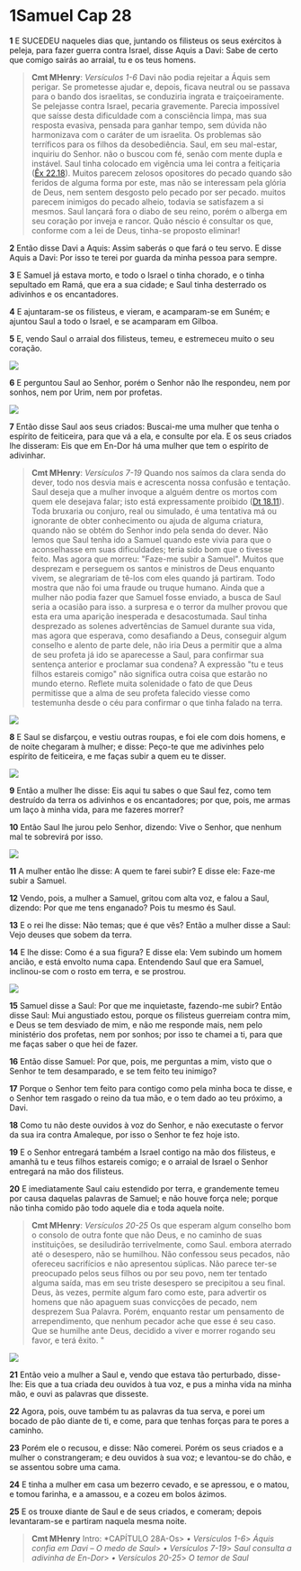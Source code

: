 # 1Samuel Cap 28

**1** 	E SUCEDEU naqueles dias que, juntando os filisteus os seus exércitos à peleja, para fazer guerra contra Israel, disse Aquis a Davi: Sabe de certo que comigo sairás ao arraial, tu e os teus homens.

> **Cmt MHenry**: *Versículos 1-6* Davi não podia rejeitar a Áquis sem perigar. Se prometesse ajudar e, depois, ficava neutral ou se passava para o bando dos israelitas, se conduziria ingrata e traiçoeiramente. Se pelejasse contra Israel, pecaria gravemente. Parecia impossível que saísse desta dificuldade com a consciência limpa, mas sua resposta evasiva, pensada para ganhar tempo, sem dúvida não harmonizava com o caráter de um israelita. Os problemas são terríficos para os filhos da desobediência. Saul, em seu mal-estar, inquiriu do Senhor. não o buscou com fé, senão com mente dupla e instável. Saul tinha colocado em vigência uma lei contra a feitiçaria ([Êx 22.18](../02A-Ex/22.md#18)). Muitos parecem zelosos opositores do pecado quando são feridos de alguma forma por este, mas não se interessam pela glória de Deus, nem sentem desgosto pelo pecado por ser pecado. muitos parecem inimigos do pecado alheio, todavia se satisfazem a si mesmos. Saul lançará fora o diabo de seu reino, porém o alberga em seu coração por inveja e rancor. Quão néscio é consultar os que, conforme com a lei de Deus, tinha-se proposto eliminar!

**2** 	Então disse Davi a Aquis: Assim saberás o que fará o teu servo. E disse Aquis a Davi: Por isso te terei por guarda da minha pessoa para sempre.

**3** 	E Samuel já estava morto, e todo o Israel o tinha chorado, e o tinha sepultado em Ramá, que era a sua cidade; e Saul tinha desterrado os adivinhos e os encantadores.

**4** 	E ajuntaram-se os filisteus, e vieram, e acamparam-se em Suném; e ajuntou Saul a todo o Israel, e se acamparam em Gilboa.

**5** 	E, vendo Saul o arraial dos filisteus, temeu, e estremeceu muito o seu coração.

![](../Images/SweetPublishing/9-28-1.jpg) 

**6** 	E perguntou Saul ao Senhor, porém o Senhor não lhe respondeu, nem por sonhos, nem por Urim, nem por profetas.

![](../Images/SweetPublishing/9-28-2.jpg) 

**7** 	Então disse Saul aos seus criados: Buscai-me uma mulher que tenha o espírito de feiticeira, para que vá a ela, e consulte por ela. E os seus criados lhe disseram: Eis que em En-Dor há uma mulher que tem o espírito de adivinhar.

> **Cmt MHenry**: *Versículos 7-19* Quando nos saímos da clara senda do dever, todo nos desvia mais e acrescenta nossa confusão e tentação. Saul deseja que a mulher invoque a alguém dentre os mortos com quem ele desejava falar; isto está expressamente proibido ([Dt 18.11](../05A-Dt/18.md#11)). Toda bruxaria ou conjuro, real ou simulado, é uma tentativa má ou ignorante de obter conhecimento ou ajuda de alguma criatura, quando não se obtém do Senhor indo pela senda do dever. Não lemos que Saul tenha ido a Samuel quando este vivia para que o aconselhasse em suas dificuldades; teria sido bom que o tivesse feito. Mas agora que morreu: "Faze-me subir a Samuel". Muitos que desprezam e perseguem os santos e ministros de Deus enquanto vivem, se alegrariam de tê-los com eles quando já partiram. Todo mostra que não foi uma fraude ou truque humano. Ainda que a mulher não podia fazer que Samuel fosse enviado, a busca de Saul seria a ocasião para isso. a surpresa e o terror da mulher provou que esta era uma aparição inesperada e desacostumada. Saul tinha desprezado as solenes advertências de Samuel durante sua vida, mas agora que esperava, como desafiando a Deus, conseguir algum conselho e alento de parte dele, não iria Deus a permitir que a alma de seu profeta já ido se aparecesse a Saul, para confirmar sua sentença anterior e proclamar sua condena? A expressão "tu e teus filhos estareis comigo" não significa outra coisa que estarão no mundo eterno. Reflete muita solenidade o fato de que Deus permitisse que a alma de seu profeta falecido viesse como testemunha desde o céu para confirmar o que tinha falado na terra.

![](../Images/SweetPublishing/9-28-3.jpg) 

**8** 	E Saul se disfarçou, e vestiu outras roupas, e foi ele com dois homens, e de noite chegaram à mulher; e disse: Peço-te que me adivinhes pelo espírito de feiticeira, e me faças subir a quem eu te disser.

![](../Images/SweetPublishing/9-28-4.jpg) 

**9** 	Então a mulher lhe disse: Eis aqui tu sabes o que Saul fez, como tem destruído da terra os adivinhos e os encantadores; por que, pois, me armas um laço à minha vida, para me fazeres morrer?

**10** 	Então Saul lhe jurou pelo Senhor, dizendo: Vive o Senhor, que nenhum mal te sobrevirá por isso.

![](../Images/SweetPublishing/9-28-5.jpg) 

**11** 	A mulher então lhe disse: A quem te farei subir? E disse ele: Faze-me subir a Samuel.

**12** 	Vendo, pois, a mulher a Samuel, gritou com alta voz, e falou a Saul, dizendo: Por que me tens enganado? Pois tu mesmo és Saul.

**13** 	E o rei lhe disse: Não temas; que é que vês? Então a mulher disse a Saul: Vejo deuses que sobem da terra.

**14** 	E lhe disse: Como é a sua figura? E disse ela: Vem subindo um homem ancião, e está envolto numa capa. Entendendo Saul que era Samuel, inclinou-se com o rosto em terra, e se prostrou.

![](../Images/SweetPublishing/9-9-3.jpg) 

**15** 	Samuel disse a Saul: Por que me inquietaste, fazendo-me subir? Então disse Saul: Mui angustiado estou, porque os filisteus guerreiam contra mim, e Deus se tem desviado de mim, e não me responde mais, nem pelo ministério dos profetas, nem por sonhos; por isso te chamei a ti, para que me faças saber o que hei de fazer.

**16** 	Então disse Samuel: Por que, pois, me perguntas a mim, visto que o Senhor te tem desamparado, e se tem feito teu inimigo?

**17** 	Porque o Senhor tem feito para contigo como pela minha boca te disse, e o Senhor tem rasgado o reino da tua mão, e o tem dado ao teu próximo, a Davi.

**18** 	Como tu não deste ouvidos à voz do Senhor, e não executaste o fervor da sua ira contra Amaleque, por isso o Senhor te fez hoje isto.

**19** 	E o Senhor entregará também a Israel contigo na mão dos filisteus, e amanhã tu e teus filhos estareis comigo; e o arraial de Israel o Senhor entregará na mão dos filisteus.

**20** 	E imediatamente Saul caiu estendido por terra, e grandemente temeu por causa daquelas palavras de Samuel; e não houve força nele; porque não tinha comido pão todo aquele dia e toda aquela noite.

> **Cmt MHenry**: *Versículos 20-25* Os que esperam algum conselho bom o consolo de outra fonte que não Deus, e no caminho de suas instituições, se desiludirão terrivelmente, como Saul. embora aterrado até o desespero, não se humilhou. Não confessou seus pecados, não ofereceu sacrifícios e não apresentou súplicas. Não parece ter-se preocupado pelos seus filhos ou por seu povo, nem ter tentado alguma saída, mas em seu triste desespero se precipitou a seu final. Deus, às vezes, permite algum faro como este, para advertir os homens que não apaguem suas convicções de pecado, nem desprezem Sua Palavra. Porém, enquanto restar um pensamento de arrependimento, que nenhum pecador ache que esse é seu caso. Que se humilhe ante Deus, decidido a viver e morrer rogando seu favor, e terá êxito. "

![](../Images/SweetPublishing/9-28-6.jpg) 

**21** 	Então veio a mulher a Saul e, vendo que estava tão perturbado, disse-lhe: Eis que a tua criada deu ouvidos à tua voz, e pus a minha vida na minha mão, e ouvi as palavras que disseste.

**22** 	Agora, pois, ouve também tu as palavras da tua serva, e porei um bocado de pão diante de ti, e come, para que tenhas forças para te pores a caminho.

**23** 	Porém ele o recusou, e disse: Não comerei. Porém os seus criados e a mulher o constrangeram; e deu ouvidos à sua voz; e levantou-se do chão, e se assentou sobre uma cama.

**24** 	E tinha a mulher em casa um bezerro cevado, e se apressou, e o matou, e tomou farinha, e a amassou, e a cozeu em bolos ázimos.

**25** 	E os trouxe diante de Saul e de seus criados, e comeram; depois levantaram-se e partiram naquela mesma noite.


> **Cmt MHenry** Intro: *CAPÍTULO 28A-Os> *• Versículos 1-6*> *Áquis confia em Davi – O medo de Saul*> *• Versículos 7-19*> *Saul consulta a adivinha de En-Dor*> *• Versículos 20-25*> *O temor de Saul*